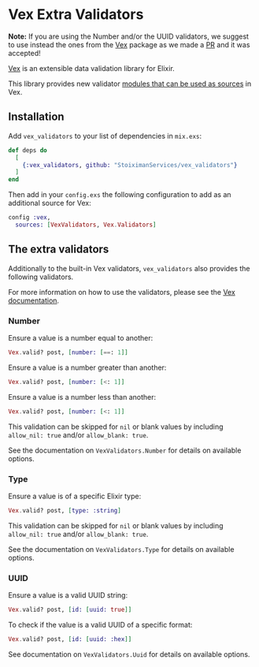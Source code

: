 # Vex **Extra** Validators

**Note:** If you are using the Number and/or the UUID validators, we suggest to use instead the ones from the [Vex](https://github.com/CargoSense/vex) package as we made a [PR](https://github.com/CargoSense/vex/pull/55) and it was accepted!

[Vex](https://github.com/CargoSense/vex) is an extensible data validation library for Elixir.

This library provides new validator [modules that can be used as sources](https://github.com/CargoSense/vex#using-modules-as-sources) in Vex.

## Installation

Add `vex_validators` to your list of dependencies in `mix.exs`:

```elixir
def deps do
  [
    {:vex_validators, github: "StoiximanServices/vex_validators"}
  ]
end
```

Then add in your `config.exs` the following configuration to add as an additional source for Vex:

```elixir
config :vex,
  sources: [VexValidators, Vex.Validators]
```

## The extra validators

Additionally to the built-in Vex validators, `vex_validators` also provides the following validators.

For more information on how to use the validators, please see the [Vex documentation](https://github.com/CargoSense/vex#supported-validations).

### Number

Ensure a value is a number equal to another:

```elixir
Vex.valid? post, [number: [==: 1]]
```

Ensure a value is a number greater than another:

```elixir
Vex.valid? post, [number: [<: 1]]
```

Ensure a value is a number less than another:

```elixir
Vex.valid? post, [number: [<: 1]]
```

This validation can be skipped for `nil` or blank values by including `allow_nil: true` and/or `allow_blank: true`.

See the documentation on `VexValidators.Number` for details on available options.

### Type

Ensure a value is of a specific Elixir type:

```elixir
Vex.valid? post, [type: :string]
```

This validation can be skipped for `nil` or blank values by including `allow_nil: true` and/or `allow_blank: true`.

See the documentation on `VexValidators.Type` for details on available options.

### UUID

Ensure a value is a valid UUID string:

```elixir
Vex.valid? post, [id: [uuid: true]]
```

To check if the value is a valid UUID of a specific format:

```elixir
Vex.valid? post, [id: [uuid: :hex]]
```

See documentation on `VexValidators.Uuid` for details on available options.
